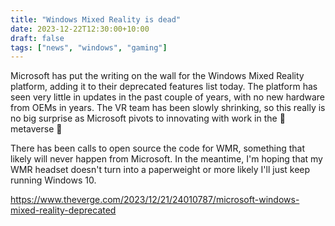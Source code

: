 ```yaml
---
title: "Windows Mixed Reality is dead"
date: 2023-12-22T12:30:00+10:00
draft: false
tags: ["news", "windows", "gaming"]
---
```


Microsoft has put the writing on the wall for the Windows Mixed Reality platform, adding it to their deprecated features list today. The platform has seen very little in updates in the past couple of years, with no new hardware from OEMs in years. The VR team has been slowly shrinking, so this really is no big surprise as Microsoft pivots to innovating with work in the :stars: metaverse :stars:

There has been calls to open source the code for WMR, something that likely will never happen from Microsoft. In the meantime, I'm hoping that my WMR headset doesn't turn into a paperweight or more likely I'll just keep running Windows 10.

https://www.theverge.com/2023/12/21/24010787/microsoft-windows-mixed-reality-deprecated

